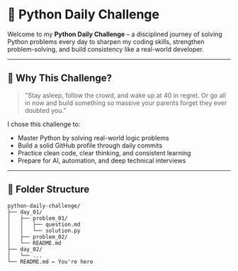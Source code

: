 # 🐍 Python Daily Challenge

Welcome to my **Python Daily Challenge** – a disciplined journey of solving Python problems every day to sharpen my coding skills, strengthen problem-solving, and build consistency like a real-world developer.

---

## 🎯 Why This Challenge?

> "Stay asleep, follow the crowd, and wake up at 40 in regret. Or go all in now and build something so massive your parents forget they ever doubted you."

I chose this challenge to:
- Master Python by solving real-world logic problems
- Build a solid GitHub profile through daily commits
- Practice clean code, clear thinking, and consistent learning
- Prepare for AI, automation, and deep technical interviews

---

## 🧱 Folder Structure

```plaintext
python-daily-challenge/
├── day_01/
│   ├── problem_01/
│   │   ├── question.md
│   │   └── solution.py
│   ├── problem_02/
│   └── README.md
├── day_02/
│   └── ...
└── README.md ← You're here
